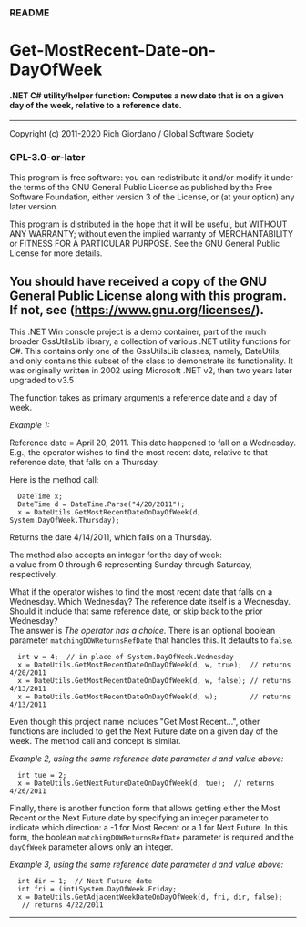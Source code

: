 ### README
# Get-MostRecent-Date-on-DayOfWeek

#### .NET C# utility/helper function: Computes a new date that is on a given day of the week, relative to a reference date.
---
Copyright (c) 2011-2020  Rich Giordano / Global Software Society

### GPL-3.0-or-later

This program is free software: you can redistribute it and/or modify
it under the terms of the GNU General Public License as published by
the Free Software Foundation, either version 3 of the License, or
(at your option) any later version.

This program is distributed in the hope that it will be useful,
but WITHOUT ANY WARRANTY; without even the implied warranty of
MERCHANTABILITY or FITNESS FOR A PARTICULAR PURPOSE.  See the
GNU General Public License for more details.

You should have received a copy of the GNU General Public License
along with this program.  If not, see (https://www.gnu.org/licenses/).
---

This .NET Win console project is a demo container, part of the much broader
GssUtilsLib library, a collection of various .NET utility functions for C#.
This contains only one of the GssUtilsLib classes, namely, DateUtils, and only
contains this subset of the class to demonstrate its functionality.
It was originally written in 2002 using Microsoft .NET v2, then two years later
upgraded to v3.5

The function takes as primary arguments a reference date and a day of week.

_Example 1:_

Reference date = April 20, 2011.  This date happened to fall on a Wednesday.<br />
E.g., the operator wishes to find the most recent date, relative to that
reference date, that falls on a Thursday.

Here is the method call:
```
  DateTime x;
  DateTime d = DateTime.Parse("4/20/2011");
  x = DateUtils.GetMostRecentDateOnDayOfWeek(d, System.DayOfWeek.Thursday);
```
Returns the date 4/14/2011, which falls on a Thursday.

The method also accepts an integer for the day of week:<br />
  a value from 0 through 6 representing Sunday through Saturday, respectively.

What if the operator wishes to find the most recent date that falls on a
Wednesday.  Which Wednesday?  The reference date itself is a Wednesday.  Should
it include that same reference date, or skip back to the prior Wednesday?<br />
The answer is _The operator has a choice._ There is an optional boolean parameter
 `matchingDOWReturnsRefDate` that handles this. It defaults to `false`.
```
  int w = 4;  // in place of System.DayOfWeek.Wednesday
  x = DateUtils.GetMostRecentDateOnDayOfWeek(d, w, true);  // returns 4/20/2011
  x = DateUtils.GetMostRecentDateOnDayOfWeek(d, w, false); // returns 4/13/2011
  x = DateUtils.GetMostRecentDateOnDayOfWeek(d, w);        // returns 4/13/2011
```
Even though this project name includes "Get Most Recent...", other functions
are included to get the Next Future date on a given day of the week. The method
call and concept is similar.

_Example 2, using the same reference date parameter `d` and value above:_
```
  int tue = 2; 
  x = DateUtils.GetNextFutureDateOnDayOfWeek(d, tue);  // returns 4/26/2011
```
Finally, there is another function form that allows getting either the Most
Recent or the Next Future date by specifying an integer parameter to indicate
which direction: a -1 for Most Recent or a 1 for Next Future.  In this form,
the boolean `matchingDOWReturnsRefDate` parameter is required and the
`dayOfWeek` parameter allows only an integer.

_Example 3, using the same reference date parameter `d` and value above:_
```
  int dir = 1;  // Next Future date
  int fri = (int)System.DayOfWeek.Friday;
  x = DateUtils.GetAdjacentWeekDateOnDayOfWeek(d, fri, dir, false);
   // returns 4/22/2011
```
---
